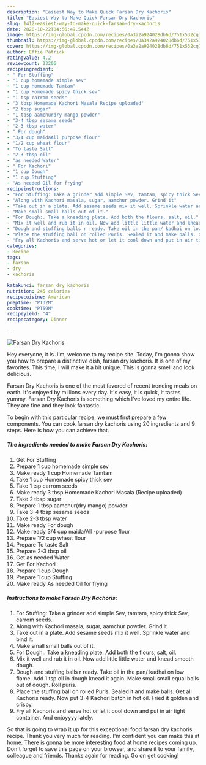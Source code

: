 ```yaml
---
description: "Easiest Way to Make Quick Farsan Dry Kachoris"
title: "Easiest Way to Make Quick Farsan Dry Kachoris"
slug: 1412-easiest-way-to-make-quick-farsan-dry-kachoris
date: 2020-10-22T04:56:49.544Z
image: https://img-global.cpcdn.com/recipes/0a3a2a924028db6d/751x532cq70/farsan-dry-kachoris-recipe-main-photo.jpg
thumbnail: https://img-global.cpcdn.com/recipes/0a3a2a924028db6d/751x532cq70/farsan-dry-kachoris-recipe-main-photo.jpg
cover: https://img-global.cpcdn.com/recipes/0a3a2a924028db6d/751x532cq70/farsan-dry-kachoris-recipe-main-photo.jpg
author: Effie Patrick
ratingvalue: 4.2
reviewcount: 23206
recipeingredient:
- " For Stuffing"
- "1 cup homemade simple sev"
- "1 cup Homemade Tamtam"
- "1 cup Homemade spicy thick sev"
- "1 tsp carrom seeds"
- "3 tbsp Homemade Kachori Masala Recipe uploaded"
- "2 tbsp sugar"
- "1 tbsp aamchurdry mango powder"
- "3-4 tbsp sesame seeds"
- "2-3 tbsp water"
- " For dough"
- "3/4 cup maidaAll purpose flour"
- "1/2 cup wheat flour"
- "To taste Salt"
- "2-3 tbsp oil"
- "as needed Water"
- " For Kachori"
- "1 cup Dough"
- "1 cup Stuffing"
- "As needed Oil for frying"
recipeinstructions:
- "For Stuffing: Take a grinder add simple Sev, tamtam, spicy thick Sev, carrom seeds."
- "Along with Kachori masala, sugar, aamchur powder. Grind it"
- "Take out in a plate. Add sesame seeds mix it well. Sprinkle water and bind it."
- "Make small small balls out of it."
- "For Dough:. Take a kneading plate. Add both the flours, salt, oil."
- "Mix it well and rub it in oil. Now add little little water and knead smooth dough."
- "Dough and stuffing balls r ready. Take oil in the pan/ kadhai on low flame. Add 1 tsp oil in dough knead it again. Make small small equal balls out of dough. Roll puris."
- "Place the stuffing ball on rolled Puris. Sealed it and make balls. Get all Kachoris ready. Now put 3-4 Kachori batch in hot oil. Fried it golden and crispy."
- "Fry all Kachoris and serve hot or let it cool down and put in air tight container. And enjoyyyy lately."
categories:
- Recipe
tags:
- farsan
- dry
- kachoris

katakunci: farsan dry kachoris 
nutrition: 245 calories
recipecuisine: American
preptime: "PT32M"
cooktime: "PT59M"
recipeyield: "4"
recipecategory: Dinner

---
```



![Farsan Dry Kachoris](https://img-global.cpcdn.com/recipes/0a3a2a924028db6d/751x532cq70/farsan-dry-kachoris-recipe-main-photo.jpg)

Hey everyone, it is Jim, welcome to my recipe site. Today, I'm gonna show you how to prepare a distinctive dish, farsan dry kachoris. It is one of my favorites. This time, I will make it a bit unique. This is gonna smell and look delicious.

Farsan Dry Kachoris is one of the most favored of recent trending meals on earth. It's enjoyed by millions every day. It's easy, it is quick, it tastes yummy. Farsan Dry Kachoris is something which I've loved my entire life. They are fine and they look fantastic.




To begin with this particular recipe, we must first prepare a few components. You can cook farsan dry kachoris using 20 ingredients and 9 steps. Here is how you can achieve that.

<!--inarticleads1-->

##### The ingredients needed to make Farsan Dry Kachoris:

1. Get  For Stuffing
1. Prepare 1 cup homemade simple sev
1. Make ready 1 cup Homemade Tamtam
1. Take 1 cup Homemade spicy thick sev
1. Take 1 tsp carrom seeds
1. Make ready 3 tbsp Homemade Kachori Masala (Recipe uploaded)
1. Take 2 tbsp sugar
1. Prepare 1 tbsp aamchur(dry mango) powder
1. Take 3-4 tbsp sesame seeds
1. Take 2-3 tbsp water
1. Make ready  For dough
1. Make ready 3/4 cup maida/All -purpose flour
1. Prepare 1/2 cup wheat flour
1. Prepare To taste Salt
1. Prepare 2-3 tbsp oil
1. Get as needed Water
1. Get  For Kachori
1. Prepare 1 cup Dough
1. Prepare 1 cup Stuffing
1. Make ready As needed Oil for frying




<!--inarticleads2-->

##### Instructions to make Farsan Dry Kachoris:

1. For Stuffing: Take a grinder add simple Sev, tamtam, spicy thick Sev, carrom seeds.
1. Along with Kachori masala, sugar, aamchur powder. Grind it
1. Take out in a plate. Add sesame seeds mix it well. Sprinkle water and bind it.
1. Make small small balls out of it.
1. For Dough:. Take a kneading plate. Add both the flours, salt, oil.
1. Mix it well and rub it in oil. Now add little little water and knead smooth dough.
1. Dough and stuffing balls r ready. Take oil in the pan/ kadhai on low flame. Add 1 tsp oil in dough knead it again. Make small small equal balls out of dough. Roll puris.
1. Place the stuffing ball on rolled Puris. Sealed it and make balls. Get all Kachoris ready. Now put 3-4 Kachori batch in hot oil. Fried it golden and crispy.
1. Fry all Kachoris and serve hot or let it cool down and put in air tight container. And enjoyyyy lately.




So that is going to wrap it up for this exceptional food farsan dry kachoris recipe. Thank you very much for reading. I'm confident you can make this at home. There is gonna be more interesting food at home recipes coming up. Don't forget to save this page on your browser, and share it to your family, colleague and friends. Thanks again for reading. Go on get cooking!
